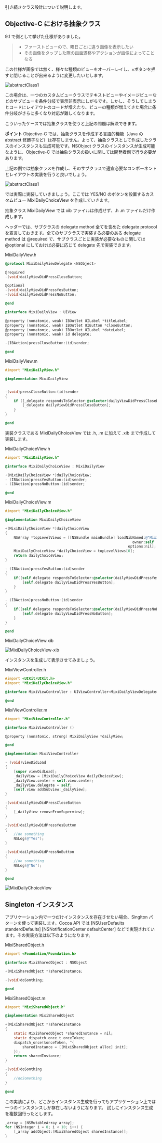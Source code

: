引き続きクラス設計について説明します。

## Objective-C における抽象クラス

9.1 で例として挙げた仕様がありました。

> - ファーストビューので、曜日ごとに違う画像を表示したい
> - その画像をタップした際の画面遷移やアクションが画像によってことなる

この仕様が画像では無く、様々な種類のビューをオーバーレイし、×ボタンを押すと閉じることが出来るように変更したいとします。

![abstractClass1](https://raw.github.com/mixi-inc/iOSTraining/master/Doc/Images/9.2/abstractClass1.png)

この場合は、一つのカスタムビュークラスでテキストビューやイメージビューなどのサブビューを条件分岐で表示非表示にしがちです。しかし、そうしてしまうとコードにレイアウトのコードが増えたり、ビューの種類が増えてきた場合に条件分岐がさらに多くなり対応が難しくなります。

こういったケースでは抽象クラスを使うと上記の問題は解決できます。

**ポイント**
Objective-C では、抽象クラスを作成する言語的機能（Java の abstract 修飾子など）は存在しません。よって、抽象クラスとして作成したクラスのインスタンスも生成可能です。NSObject クラスのインスタンスが生成可能なように、Objective-C では抽象クラスの扱いに関しては開発者側で行う必要があります。

上記の例では抽象クラスを作成し、そのサブクラスで適宜必要なコンポーネントとレイアウトの実装を行うと良いでしょう。

![abstractClass1](https://raw.github.com/mixi-inc/iOSTraining/master/Doc/Images/9.2/abstractClass2.png)

では実際に実装していきましょう。ここでは YES/NO のボタンを設置するカスタムビュー MixiDailyChoiceView を作成していきます。

抽象クラス MixiDailyView では xib ファイルは作成せず、.h .m ファイルだけ作成します。

ヘッダーでは、サブクラスの delegate method 全てを含めた delegate protocol を宣言しておきます。全てのサブクラスで実装する必要のある delegate method は @required で、サブクラスごとに実装が必要なものに関しては @optional にしておけば必要に応じて delegate 先で実装できます。 

MixiDailyView.h
```objective-c
@protocol MixiDailyViewDelegate <NSObject>

@required
-(void)dailyViewDidPressCloseButton;

@optional
-(void)dailyViewDidPressYesButton;
-(void)dailyViewDidPressNoButton;

@end

@interface MixiDailyView : UIView

@property (nonatomic, weak) IBOutlet UILabel *titleLabel;
@property (nonatomic, weak) IBOutlet UIButton *closeButton;
@property (nonatomic, weak) IBOutlet UILabel *dateLabel;
@property (nonatomic, weak) id delegate;

-(IBAction)pressCloseButton:(id)sender;

@end

```

MixiDailyView.m
```objective-c
#import "MixiDailyView.h"

@implementation MixiDailyView


-(void)pressCloseButton:(id)sender
{
    if ([_delegate respondsToSelector:@selector(dailyViewDidPressCloseButton)]) {
        [_delegate dailyViewDidPressCloseButton];
    }
}

@end

```

実装クラスである MixiDailyChoiceView では .h, .m に加えて .xib まで作成して実装します。

MixiDailyChoiceView.h
```objective-c
#import "MixiDailyView.h"

@interface MixiDailyChoiceView : MixiDailyView

+(MixiDailyChoiceView *)dailyChoiceView;
- (IBAction)pressYesButton:(id)sender;
- (IBAction)pressNoButton:(id)sender;

@end
```

MixiDailyChoiceView.m
```objective-c
#import "MixiDailyChoiceView.h"

@implementation MixiDailyChoiceView

+(MixiDailyChoiceView *)dailyChoiceView
{
    NSArray *topLevelViews = [[NSBundle mainBundle] loadNibNamed:@"MixiDailyChoiceView"
                                                           owner:self
                                                         options:nil];
    MixiDailyChoiceView *dailyChoiceView = topLevelViews[0];
    return dailyChoiceView;
}

- (IBAction)pressYesButton:(id)sender
{
    if([self.delegate respondsToSelector:@selector(dailyViewDidPressYesButton)]){
        [self.delegate dailyViewDidPressYesButton];
    }
}

- (IBAction)pressNoButton:(id)sender
{
    if([self.delegate respondsToSelector:@selector(dailyViewDidPressNoButton)]){
        [self.delegate dailyViewDidPressNoButton];
    }
}

@end
```

MixiDailyChoiceView.xib

![MixiDailyChoiceView-xib](https://raw.github.com/mixi-inc/iOSTraining/master/Doc/Images/9.2/MixiDailyChoiceView-xib.png)

インスタンスを生成して表示させてみましょう。

MixiViewController.h
```objective-c
#import <UIKit/UIKit.h>
#import "MixiDailyChoiceView.h"

@interface MixiViewController : UIViewController<MixiDailyViewDelegate>

@end
```

MixiViewController.m
```objective-c
#import "MixiViewController.h"

@interface MixiViewController ()

@property (nonatomic, strong) MixiDailyView *dailyView;

@end

@implementation MixiViewController

- (void)viewDidLoad
{
    [super viewDidLoad];
    _dailyView = [MixiDailyChoiceView dailyChoiceView];
    _dailyView.center = self.view.center;
    _dailyView.delegate = self;
    [self.view addSubview:_dailyView];
}

-(void)dailyViewDidPressCloseButton
{
    [_dailyView removeFromSuperview];
}

-(void)dailyViewDidPressYesButton
{
    //do something
    NSLog(@"Yes");
}

-(void)dailyViewDidPressNoButton
{
    //do something
    NSLog(@"No");
}

@end

```
![MixiDailyChoiceView](https://raw.github.com/mixi-inc/iOSTraining/master/Doc/Images/9.2/MixiDailyChoiceView.png)

## Singleton インスタンス
アプリケーション内で一つだけインスタンスを存在させたい場合、Singlton パターンを使って実装します。Cocoa API では [NSUserDefaults standerdDefaults] [NSNotificationCenter defaultCenter] などで実現されています。その実装方法は以下のようになります。

MixiSharedObject.h
```objective-c
#import <Foundation/Foundation.h>

@interface MixiSharedObject : NSObject

+(MixiSharedObject *)sharedInstance;

-(void)doSomthing;

@end
```

MixiSharedObject.m
```objective-c
#import "MixiSharedObject.h"

@implementation MixiSharedObject

+(MixiSharedObject *)sharedInstance
{
    static MixiSharedObject *sharedInstance = nil;
    static dispatch_once_t onceToken;
    dispatch_once(&onceToken, ^{
        sharedInstance = [[MixiSharedObject alloc] init];
    });
    return sharedInstance;
}

-(void)doSomthing
{
    //doSomething
}

@end
```

この実装により、どこからインスタンス生成を行ってもアプリケーション上では一つのインスタンスしか存在しないようになります。
試しにインスタンス生成を複数回行ったとします。

```objective-c
_array = [NSMutableArray array];
for (NSInteger i = 0; i < 10; i++) {
    [_array addObject:[MixiSharedObject sharedInstance]];
}
```

